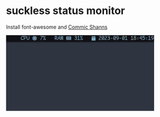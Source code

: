 # suckless status monitor 

Install font-awesome and [Commic Shanns](https://github.com/shannpersand/comic-shanns)

![slstatus](img/slstatus.png)

